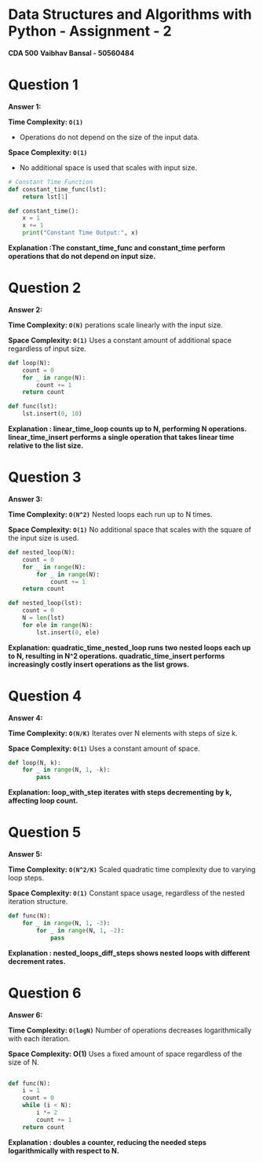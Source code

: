 # Data Structures and Algorithms with Python - Assignment - 2

**CDA 500**
**Vaibhav Bansal - 50560484**

# Question 1

**Answer 1:**

**Time Complexity: `O(1)`**
- Operations do not depend on the size of the input data.

**Space Complexity: `O(1)`**
- No additional space is used that scales with input size.

```python
# Constant Time Function
def constant_time_func(lst):
    return lst[1]

def constant_time():
    x = 1
    x += 1
    print("Constant Time Output:", x)
```
**Explanation :The constant_time_func and constant_time perform operations that do not depend on input size.**

# Question 2 

**Answer 2:**

**Time Complexity: `O(N)`**
perations scale linearly with the input size.

**Space Complexity: `O(1)`**
Uses a constant amount of additional space regardless of input size.

```python
def loop(N):
    count = 0
    for _ in range(N):
        count += 1
    return count

def func(lst):
    lst.insert(0, 10)


```
**Explanation : linear_time_loop counts up to N, performing N operations. linear_time_insert performs a single operation that takes linear time relative to the list size.**

# Question 3 

**Answer 3:**

**Time Complexity: `O(N^2)`**
Nested loops each run up to N times.

**Space Complexity: `O(1)`**
No additional space that scales with the square of the input size is used.

```python
def nested_loop(N):
    count = 0
    for _ in range(N):
        for _ in range(N):
            count += 1
    return count

def nested_loop(lst):
    count = 0
    N = len(lst)
    for ele in range(N):
        lst.insert(0, ele)


```
**Explanation: quadratic_time_nested_loop runs two nested loops each up to N, resulting in N^2 operations. quadratic_time_insert performs increasingly costly insert operations as the list grows.**

# Question 4 

**Answer 4:**

**Time Complexity: `O(N/K)`**
Iterates over N elements with steps of size k.

**Space Complexity: `O(1)`**
Uses a constant amount of space.

```python
def loop(N, k):
    for _ in range(N, 1, -k):
        pass

```
**Explanation: loop_with_step iterates with steps decrementing by k, affecting loop count.**


# Question 5

**Answer 5:**

**Time Complexity: `O(N^2/K)`**
Scaled quadratic time complexity due to varying loop steps.

**Space Complexity: `O(1)`**
Constant space usage, regardless of the nested iteration structure.

```python
def func(N):
    for _ in range(N, 1, -3):
        for _ in range(N, 1, -2):
            pass


```
**Explanation : nested_loops_diff_steps shows nested loops with different decrement rates.**

# Question 6 

**Answer 6:**

**Time Complexity: `O(logN)`**
Number of operations decreases logarithmically with each iteration.

**Space Complexity: O(1)**
Uses a fixed amount of space regardless of the size of N.

```python

def func(N):
    i = 1
    count = 0
    while (i < N):
        i *= 2
        count += 1
    return count

```
**Explanation : doubles a counter, reducing the needed steps logarithmically with respect to N.**
